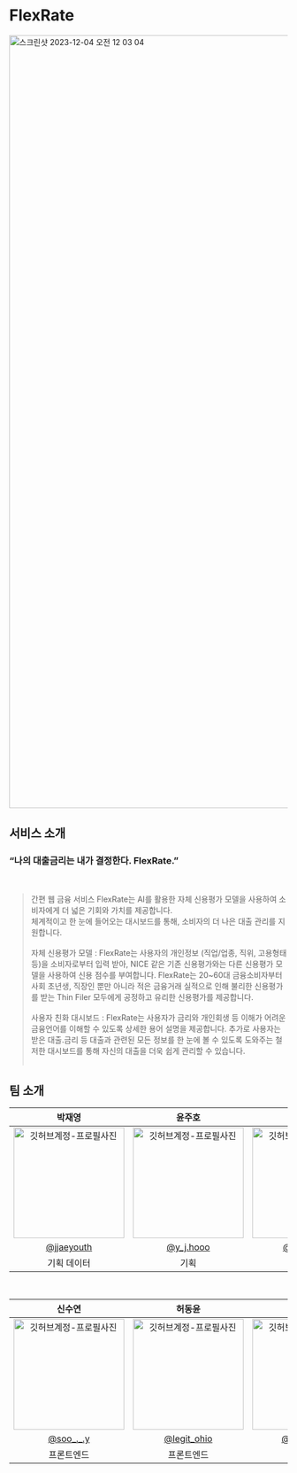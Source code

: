 # FlexRate

<img width="1396" alt="스크린샷 2023-12-04 오전 12 03 04" src="https://github.com/jjgj096/flexrate/assets/81611401/f519f957-67ba-46df-8157-806425eef4ea">

## 서비스 소개

  ### “나의 대출금리는 내가 결정한다. FlexRate.”
  <br/>
  
  > 간편 웹 금융 서비스 FlexRate는 AI를 활용한 자체 신용평가 모델을 사용하여 소비자에게 더 넓은 기회와 가치를 제공합니다.<br/>
  체계적이고 한 눈에 들어오는 대시보드를 통해, 소비자의 더 나은 대출 관리를 지원합니다.
  <br/><br/>
  자체 신용평가 모델 : FlexRate는 사용자의 개인정보 (직업/업종, 직위, 고용형태 등)을 소비자로부터 입력 받아, NICE 같은 기존 신용평가와는 다른 신용평가 모델을 사용하여 신용 점수를 부여합니다. FlexRate는 20~60대 금융소비자부터 사회 초년생, 직장인 뿐만 아니라 적은 금융거래 실적으로 인해 불리한 신용평가를 받는 Thin Filer 모두에게 공정하고 유리한 신용평가를 제공합니다. 
<br/><br/>
  사용자 친화 대시보드 : FlexRate는 사용자가 금리와 개인회생 등 이해가 어려운 금융언어를 이해할 수 있도록 상세한 용어 설명을 제공합니다. 추가로 사용자는 받은 대출.금리 등 대출과 관련된 모든 정보를 한 눈에 볼 수 있도록 도와주는 철저한 대시보드를 통해 자신의 대출을 더욱 쉽게 관리할 수 있습니다.
<br/><br/>

## 팀 소개

|      박재영       |          윤주호         |       소희연        |                                                                                                    
| :------------------------------------------------------------------------------: | :---------------------------------------------------------------------------------------------------------------------------------------------------: | :---------------------------------------------------------------------------------------------------------------------------------------------------------------------------------------------------: | 
|    <img src="https://avatars.githubusercontent.com/ZHyouth" width="200" alt="깃허브계정-프로필사진"> |            <img src="https://avatars.githubusercontent.com/jjgj096" width="200" alt="깃허브계정-프로필사진">    |                 <img src="https://avatars.githubusercontent.com/SooY2" width="200" alt="깃허브계정-프로필사진">   |
|   [@jjaeyouth](https://www.instagram.com/jjaeyouth/)   |    [@y_j.hooo](https://www.instagram.com/y_j.hooo/)  | [@hee_y999](https://www.instagram.com/hee_y999/)  |
| 기획 데이터 | 기획 | 디자인 |
<br/>

|      신수연       |          허동윤         |       유예지        |       조수민        |                                                                                                    
| :------------------------------------------------------------------------------: | :---------------------------------------------------------------------------------------------------------------------------------------------------: | :---------------------------------------------------------------------------------------------------------------------------------------------------------------------------------------------------: | :---------------------------------------------------------------------------------------------------------------------------------------------------------------------------------------------------: |
|   <img src="https://avatars.githubusercontent.com/SooY2" width="200" alt="깃허브계정-프로필사진"> |            <img src="https://avatars.githubusercontent.com/Goodyun92" width="200" alt="깃허브계정-프로필사진">   |                 <img src="https://avatars.githubusercontent.com/YEJIRYOO" width="200" alt="깃허브계정-프로필사진">   |                 <img src="https://avatars.githubusercontent.com/smin7" width="200" alt="깃허브계정-프로필사진">  |
|   [@soo_._.y](https://www.instagram.com/soo_._.y/)   |    [@legit_ohio](https://www.instagram.com/legit_ohio/)  | [@maintn_16](https://www.instagram.com/maintn_16/)  | [@mnignl](https://www.instagram.com/mnignl/)  |
| 프론트엔드 | 프론트엔드 | 백엔드 | 백엔드 |
